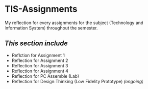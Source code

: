 # TIS-Assignments
My reflection for every assignments for the subject (Technology and Information System) throughout the semester.

## <i>This section include</i>
* Reflction for Assignment 1 
* Reflection for Assignment 2 
* Reflection for Assignment 3 
* Reflection for Assignment 4 
* Reflection for PC Assemble (Lab)
* Reflection for Design Thinking (Low Fidelity Prototype) <i> (ongoing) </i>
